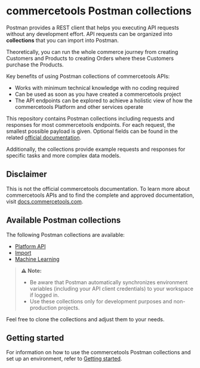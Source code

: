 # commercetools Postman collections

Postman provides a REST client that helps you executing API requests without any development effort.
API requests can be organized into **collections** that you can import into Postman.

Theoretically, you can run the whole commerce journey from creating Customers and Products to creating Orders where these Customers purchase the Products.

Key benefits of using Postman collections of commercetools APIs:

- Works with minimum technical knowledge with no coding required
- Can be used as soon as you have created a commercetools project
- The API endpoints can be explored to achieve a holistic view of how the commercetools Platform and other services operate

This repository contains Postman collections including requests and responses for most commercetools endpoints.
For each request, the smallest possible payload is given. Optional fields can be found in the related [official documentation](http://docs.commercetools.com/).

Additionally, the collections provide example requests and responses for specific tasks and more complex data models.

## Disclaimer

This is not the official commercetools documentation.
To learn more about commercetools APIs and to find the complete and approved documentation, visit [docs.commercetools.com](http://docs.commercetools.com/).

## Available Postman collections

The following Postman collections are available:

- [Platform API](api/)
- [Import](import/)
- [Machine Learning](ml/)

> **:warning: Note:**
>
> - Be aware that Postman automatically synchronizes environment variables (including your API client credentials) to your workspace if logged in.
> - Use these collections only for development purposes and non-production projects.

Feel free to clone the collections and adjust them to your needs.

## Getting started

For information on how to use the commercetools Postman collections and set up an environment, refer to [Getting started](GettingStarted.md).
